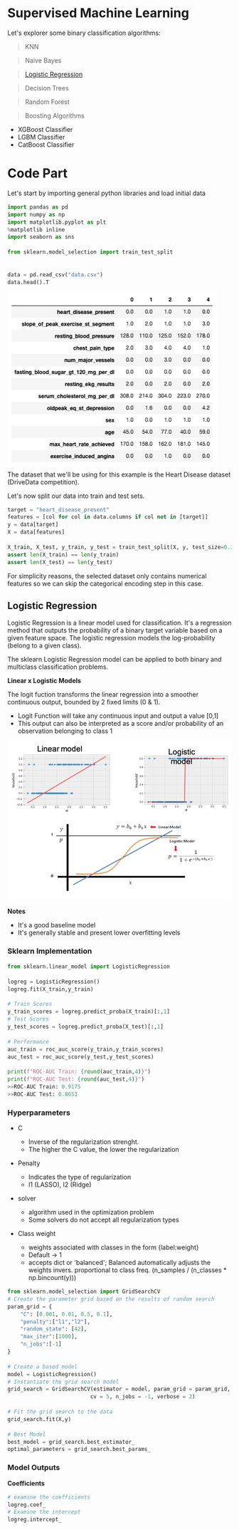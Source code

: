 # Supervised Machine Learning

Let's explorer some binary classification algorithms:

> KNN

> Naive Bayes

> [Logistic Regression](#logistic-regression)

> Decision Trees

> Random Forest

> Boosting Algorithms
- XGBoost Classifier 
- LGBM Classifier
- CatBoost Classifier 

# Code Part

Let's start by importing general python libraries and load initial data
````python
import pandas as pd
import numpy as np
import matplotlib.pyplot as plt
%matplotlib inline
import seaborn as sns

from sklearn.model_selection import train_test_split


data = pd.read_csv("data.csv")
data.head().T
````
![](/assets/ml/supervised/algos/1.png)

The dataset that we'll be using for this example is the Heart Disease dataset (DriveData competition).

Let's now split our data into train and test sets.

````python
target = "heart_disease_present"
features = [col for col in data.columns if col not in [target]]
y = data[target]
X = data[features]

X_train, X_test, y_train, y_test = train_test_split(X, y, test_size=0.33, random_state=42)
assert len(X_train) == len(y_train)
assert len(X_test) == len(y_test)
````

For simplicity reasons, the selected dataset only contains numerical features so we can skip the categorical encoding
step in this case. 

## Logistic Regression

Logistic Regression is a linear model used for classification. It's a regression method that outputs the probability 
of a binary target variable based on a given feature space. The logistic regression models the log-probability (belong to 
a given class).

The sklearn Logistic Regression model can be applied to both binary and multiclass classification problems. 

**Linear x Logistic Models**

The logit fuction transforms the linear regression into a smoother continuous output, bounded by 2 fixed limits (0 & 1).
- Logit Function will take any continuous input and output a value [0,1]
- This output can also be interpreted as a score and/or probability of an observation belonging to class 1

![](/assets/ml/supervised/algos/2.png)

**Notes**
- It's a good baseline model
- It's generally stable and present lower overfitting levels 

### Sklearn Implementation 

```python
from sklearn.linear_model import LogisticRegression

logreg = LogisticRegression()
logreg.fit(X_train,y_train)

# Train Scores
y_train_scores = logreg.predict_proba(X_train)[:,1]
# Test Scores
y_test_scores = logreg.predict_proba(X_test)[:,1]

# Performance 
auc_train = roc_auc_score(y_train,y_train_scores)
auc_test = roc_auc_score(y_test,y_test_scores)

print(f"ROC-AUC Train: {round(auc_train,4)}")
print(f"ROC-AUC Test: {round(auc_test,4)}")
>>ROC-AUC Train: 0.9175
>>ROC-AUC Test: 0.8653
```

### Hyperparameters

* C
    * Inverse of the regularization strenght. 
    * The higher the C value, the lower the regularization

* Penalty
    * Indicates the type of regularization
    * l1 (LASSO), l2 (Ridge)

* solver
    * algorithm used in the optimization problem
    * Some solvers do not accept all regularization types

* Class weight
    * weights associated with classes in the form {label:weight}
    * Default -> 1
    * accepts dict or 'balanced'; Balanced automatically adjusts the weights invers. proportional to class freq. (n_samples / (n_classes * np.bincount(y)))

````python
from sklearn.model_selection import GridSearchCV
# Create the parameter grid based on the results of random search 
param_grid = {
    "C": [0.001, 0.01, 0.5, 0.1],
    "penalty":["l1","l2"],
    "random_state": [42],
    "max_iter":[1000],
    "n_jobs":[-1]
}

# Create a based model
model = LogisticRegression()
# Instantiate the grid search model
grid_search = GridSearchCV(estimator = model, param_grid = param_grid, 
                          cv = 5, n_jobs = -1, verbose = 2)

# Fit the grid search to the data
grid_search.fit(X,y)

# Best Model
best_model = grid_search.best_estimator_
optimal_parameters = grid_search.best_params_

````

### Model Outputs

**Coefficients**

````python
# examine the coefficients
logreg.coef_
# Examine the intercept 
logreg.intercept_
````